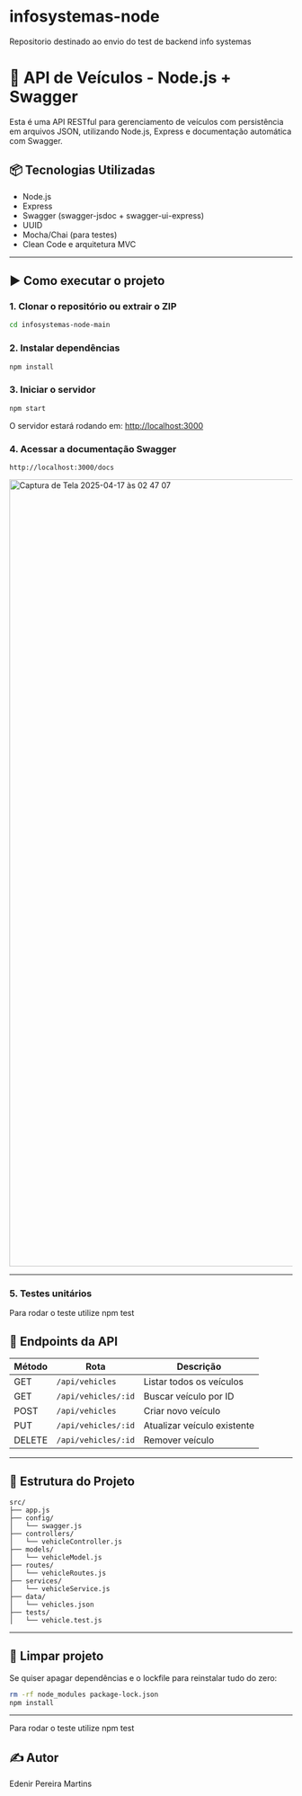 # infosystemas-node
Repositorio destinado ao envio do test de backend info systemas

# 🚗 API de Veículos - Node.js + Swagger

Esta é uma API RESTful para gerenciamento de veículos com persistência em arquivos JSON, utilizando Node.js, Express e documentação automática com Swagger.

## 📦 Tecnologias Utilizadas

- Node.js
- Express
- Swagger (swagger-jsdoc + swagger-ui-express)
- UUID
- Mocha/Chai (para testes)
- Clean Code e arquitetura MVC

---

## ▶️ Como executar o projeto

### 1. Clonar o repositório ou extrair o ZIP

```bash
cd infosystemas-node-main
```

### 2. Instalar dependências

```bash
npm install
```

### 3. Iniciar o servidor

```bash
npm start
```

O servidor estará rodando em: [http://localhost:3000](http://localhost:3000)

### 4. Acessar a documentação Swagger

```url
http://localhost:3000/docs
```
<img width="1401" alt="Captura de Tela 2025-04-17 às 02 47 07" src="https://github.com/user-attachments/assets/c300a401-1f10-4ea7-af12-e740f4f20e51" />

---
### 5. Testes unitários
Para rodar o teste utilize npm test

## 🔀 Endpoints da API

| Método | Rota               | Descrição                      |
|--------|--------------------|-------------------------------|
| GET    | `/api/vehicles`    | Listar todos os veículos      |
| GET    | `/api/vehicles/:id`| Buscar veículo por ID         |
| POST   | `/api/vehicles`    | Criar novo veículo            |
| PUT    | `/api/vehicles/:id`| Atualizar veículo existente   |
| DELETE | `/api/vehicles/:id`| Remover veículo               |

---

## 📁 Estrutura do Projeto

```
src/
├── app.js
├── config/
│   └── swagger.js
├── controllers/
│   └── vehicleController.js
├── models/
│   └── vehicleModel.js
├── routes/
│   └── vehicleRoutes.js
├── services/
│   └── vehicleService.js
├── data/
│   └── vehicles.json
├── tests/
│   └── vehicle.test.js 
```

---

## 🧹 Limpar projeto

Se quiser apagar dependências e o lockfile para reinstalar tudo do zero:

```bash
rm -rf node_modules package-lock.json
npm install
```

---
Para rodar o teste utilize npm test
## ✍️ Autor

Edenir Pereira Martins
